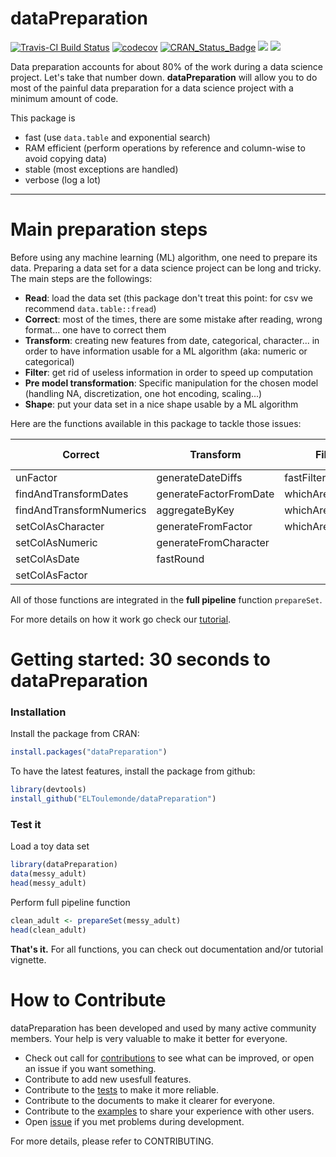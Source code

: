 dataPreparation
===============
[![Travis-CI Build Status](https://api.travis-ci.org/ELToulemonde/dataPreparation.png?branch=master)](https://travis-ci.org/ELToulemonde/dataPreparation)   [![codecov](https://codecov.io/gh/ELToulemonde/dataPreparation/branch/master/graph/badge.svg)](https://codecov.io/gh/ELToulemonde/dataPreparation)   [![CRAN_Status_Badge](http://www.r-pkg.org/badges/version/dataPreparation)](https://cran.r-project.org/package=dataPreparation)  [![](http://cranlogs.r-pkg.org/badges/dataPreparation)](https://CRAN.R-project.org/package=dataPreparation) [![](https://cranlogs.r-pkg.org/badges/grand-total/dataPreparation)](https://CRAN.R-project.org/package=dataPreparation)

Data preparation accounts for about 80% of the work during a data science project. Let's take that number down.
__dataPreparation__ will allow you to do most of the painful data preparation for a data science project with a minimum amount of code.


This package is
- fast (use `data.table` and exponential search)
- RAM efficient (perform operations by reference and column-wise to avoid copying data)
- stable (most exceptions are handled)
- verbose (log a lot)



--------------------------

Main preparation steps
=======================

Before using any machine learning (ML) algorithm, one need to prepare its data. Preparing a data set for a data science project can be long and tricky. The main steps are the followings:

  * __Read__: load the data set (this package don't treat this point: for csv we recommend `data.table::fread`)
  * __Correct__: most of the times, there are some mistake after reading, wrong format... one have to correct them
  * __Transform__: creating new features from date, categorical, character... in order to have information usable for a ML algorithm (aka: numeric or categorical)
  * __Filter__: get rid of useless information in order to speed up computation
  * __Pre model transformation__: Specific manipulation for the chosen model (handling NA, discretization, one hot encoding, scaling...)
  * __Shape__: put your data set in a nice shape usable by a ML algorithm
  
Here are the functions available in this package to tackle those issues:

Correct                     | Transform                | Filter              | Pre model manipulation| Shape              
---------                   |-----------               |--------             |-----------            |------------------------
unFactor                    | generateDateDiffs        | fastFilterVariables | fastHandleNa          | shapeSet           
findAndTransformDates       | generateFactorFromDate   | whichAreConstant    | fastDiscretization    | sameShape          
findAndTransformNumerics    | aggregateByKey           | whichAreInDouble    | fastScale             | setAsNumericMatrix 
setColAsCharacter           | generateFromFactor       | whichAreBijection   |                       | one_hot_encoder
setColAsNumeric             | generateFromCharacter    |                     |                       |
setColAsDate                | fastRound                |                     |                       |
setColAsFactor              |                          |                     |                       |

All of those functions are integrated in the __full pipeline__ function `prepareSet`.


For more details on how it work go check our [tutorial](https://cran.r-project.org/web/packages/dataPreparation/vignettes/dataPreparation.html).

Getting started: 30 seconds to dataPreparation
==============================================

### Installation
Install the package from CRAN:
```R
install.packages("dataPreparation")
```

To have the latest features, install the package from github:
```R
library(devtools)
install_github("ELToulemonde/dataPreparation")
```

### Test it
Load a toy data set
```R
library(dataPreparation)
data(messy_adult)
head(messy_adult)
```

Perform full pipeline function
```R
clean_adult <- prepareSet(messy_adult)
head(clean_adult)
```

__That's it.__ For all functions, you can check out documentation and/or tutorial vignette. 

How to Contribute
=================

dataPreparation has been developed and used by many active community members. Your help is very valuable to make it better for everyone.

- Check out call for [contributions](https://github.com/ELToulemonde/dataPreparation/blob/master/CONTRIBUTING.rst) to see what can be improved, or open an issue if you want something.
- Contribute to add new usesfull features.
- Contribute to the [tests](https://github.com/ELToulemonde/dataPreparation/tree/master/tests/testthat) to make it more reliable.
- Contribute to the documents to make it clearer for everyone.
- Contribute to the [examples](https://github.com/ELToulemonde/dataPreparation/tree/master/vignettes) to share your experience with other users.
- Open [issue](https://github.com/ELToulemonde/dataPreparation/issues/) if you met problems during development.

For more details, please refer to CONTRIBUTING.



